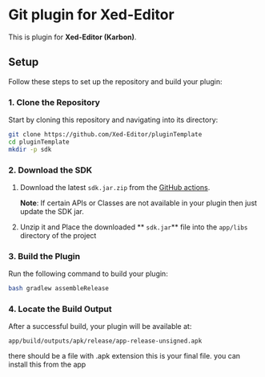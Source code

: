 # Git plugin for Xed-Editor

This is plugin for **Xed-Editor (Karbon)**.

## Setup

Follow these steps to set up the repository and build your plugin:

### 1. Clone the Repository

Start by cloning this repository and navigating into its directory:

```bash
git clone https://github.com/Xed-Editor/pluginTemplate
cd pluginTemplate
mkdir -p sdk
```

### 2. Download the SDK

1. Download the latest `sdk.jar.zip` from the [GitHub actions](https://github.com/Xed-Editor/Xed-Editor-Sdk/actions).  

   **Note**: If certain APIs or Classes are not available in your plugin then just update the SDK jar. 

2. Unzip it and Place the downloaded ** `sdk.jar`** file into the `app/libs` directory of the project

### 3. Build the Plugin

Run the following command to build your plugin:

```bash
bash gradlew assembleRelease
```

### 4. Locate the Build Output

After a successful build, your plugin will be available at:

```
app/build/outputs/apk/release/app-release-unsigned.apk
```

there should be a file with .apk extension this is your final file. you can install this from the app
